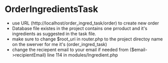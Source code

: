 # OrderIngredientsTask
- use URL (http://localhost/order_ingred_task/order) to create new order
- Database file existes in the project contains one prroduct and it's ingredients as suggested in the task file.
- make sure to change $root_uri in router.php to the project directoy name on the swerver for me it's (order_ingred_task)
- change the reciepent email to your email if needed from ($email->recipientEmail) line 114 in modules/Ingredient.php  
